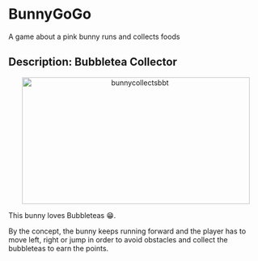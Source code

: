 # BunnyGoGo
A game about a pink bunny runs and collects foods

## Description: Bubbletea Collector

<p align="center">
  <img src="https://github.com/user-attachments/assets/fb97dd48-d27a-4c55-b01e-d01c6aaa4180" alt="bunnycollectsbbt" width="450" height="250">
</p>

This bunny loves Bubbleteas 😁.

By the concept, the bunny keeps running forward and the player has to move left, right or jump in order to avoid obstacles and collect the bubbleteas to earn the points.
